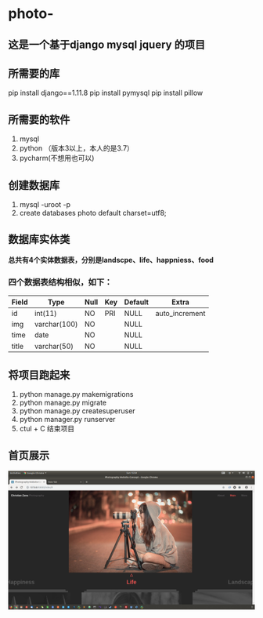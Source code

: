 # photo-
## 这是一个基于django mysql jquery 的项目

## 所需要的库
pip install django==1.11.8
pip install pymysql
pip install pillow

## 所需要的软件
1. mysql
2. python （版本3以上，本人的是3.7）
3. pycharm(不想用也可以)


## 创建数据库

1. mysql -uroot -p  
2. create databases photo default charset=utf8;

## 数据库实体类
**总共有4个实体数据表，分别是landscpe、life、happniess、food**
### 四个数据表结构相似，如下：

| Field | Type         | Null | Key | Default | Extra          |
|-------|--------------|------|-----|---------|----------------|
| id    | int(11)      | NO   | PRI | NULL    | auto_increment |
| img   | varchar(100) | NO   |     | NULL    |                |
| time  | date         | NO   |     | NULL    |                |
| title | varchar(50)  | NO   |     | NULL    |                |



## 将项目跑起来

1. python manage.py makemigrations
2. python manage.py migrate
3. python manage.py createsuperuser
4. python manager.py runserver
5. ctul + C 结束项目

## 首页展示
![index.picture](index.png)